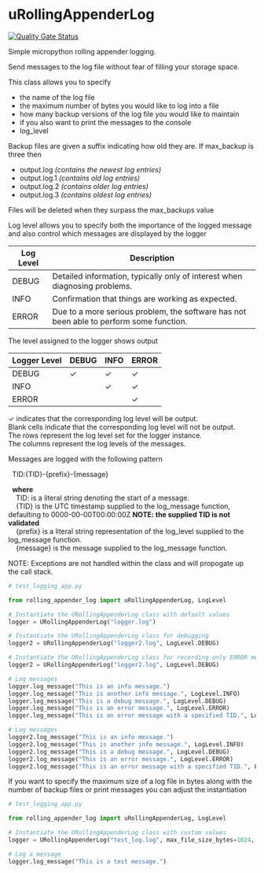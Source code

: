 # uRollingAppenderLog
[![Quality Gate Status](https://sonarcloud.io/api/project_badges/measure?project=inboxidau_uRollingAppenderLog&metric=alert_status)](https://sonarcloud.io/summary/new_code?id=inboxidau_uRollingAppenderLog)

Simple micropython rolling appender logging.<P>

Send messages to the log file without fear of filling your storage space.

This class allows you to specify
- the name of the log file
- the maximum number of bytes you would like to log into a file
- how many backup versions of the log file you would like to maintain
- if you also want to print the messages to the console
- log_level

Backup files are given a suffix indicating how old they are. If max_backup is three then

- output.log   *(contains the newest log entries)*  
- output.log.1  *(contains old log entries)* 
- output.log.2  *(contains older log entries)* 
- output.log.3 *(contains oldest log entries)*  

Files will be deleted when they surpass the max_backups value

Log level allows you to specify both the importance of the logged message and also control which messages are displayed by the logger

| Log Level | Description                                                                                    |
|-----------|------------------------------------------------------------------------------------------------|
| DEBUG     | Detailed information, typically only of interest when diagnosing problems.                    |
| INFO      | Confirmation that things are working as expected.                                              |
| ERROR     | Due to a more serious problem, the software has not been able to perform some function.        |

The level assigned to the logger shows output

| Logger Level | DEBUG | INFO | ERROR |
|--------------|-------|------|-------|
| DEBUG        |   ✓   |   ✓  |   ✓   |
| INFO         |       |   ✓  |   ✓   |
| ERROR        |       |      |   ✓   |


✓ indicates that the corresponding log level will be output.<br>
Blank cells indicate that the corresponding log level will not be output.<br>
The rows represent the log level set for the logger instance.<br>
The columns represent the log levels of the messages.<br>

Messages are logged with the following pattern<P>
&nbsp;&nbsp;TID:{TID}-{prefix}-{message}

&nbsp;&nbsp;**where**<br>
&nbsp;&nbsp;&nbsp;&nbsp;TID: is a literal string denoting the start of a message.<br>
&nbsp;&nbsp;&nbsp;&nbsp;{TID} is the UTC timestamp supplied to the log_message function, defaulting to 0000-00-00T00:00:00Z **NOTE: the supplied TID is not validated**<br> 
&nbsp;&nbsp;&nbsp;&nbsp;{prefix} is a literal string representation of the log_level supplied to the log_message function.<br>
&nbsp;&nbsp;&nbsp;&nbsp;{message} is the message supplied to the log_message function.<br>
  
NOTE: Exceptions are not handled within the class and will propogate up the call stack.

```python
# test_logging_app.py

from rolling_appender_log import uRollingAppenderLog, LogLevel

# Instantiate the URollingAppenderLog class with default values
logger = URollingAppenderLog("logger.log")

# Instantiate the URollingAppenderLog class for debugging
logger2 = URollingAppenderLog("logger2.log", LogLevel.DEBUG)

# Instantiate the URollingAppenderLog class for recording only ERROR messages
logger2 = URollingAppenderLog("logger2.log", LogLevel.DEBUG)

# Log messages
logger.log_message("This is an info message.")
logger.log_message("This is another info message.", LogLevel.INFO)
logger.log_message("This is a debug message.", LogLevel.DEBUG)
logger.log_message("This is an error message.", LogLevel.ERROR)
logger.log_message("This is an error message with a specified TID.", LogLevel.ERROR, "2024-01-01T23:59:59Z")

# Log messages
logger2.log_message("This is an info message.")
logger2.log_message("This is another info message.", LogLevel.INFO)
logger2.log_message("This is a debug message.", LogLevel.DEBUG)
logger2.log_message("This is an error message.", LogLevel.ERROR)
logger2.log_message("This is an error message with a specified TID.", LogLevel.ERROR, "2024-01-01T23:59:59Z")
```

If you want to specify the maximum size of a log file in bytes along with the number of backup files or print messages you can adjust the instantiation

```python
# test_logging_app.py

from rolling_appender_log import uRollingAppenderLog, LogLevel

# Instantiate the URollingAppenderLog class with custom values
logger = URollingAppenderLog("test_log.log", max_file_size_bytes=1024, max_backups=3, print_messages=True, LogLevel.DEBUG)

# Log a message
logger.log_message("This is a test message.")

```
